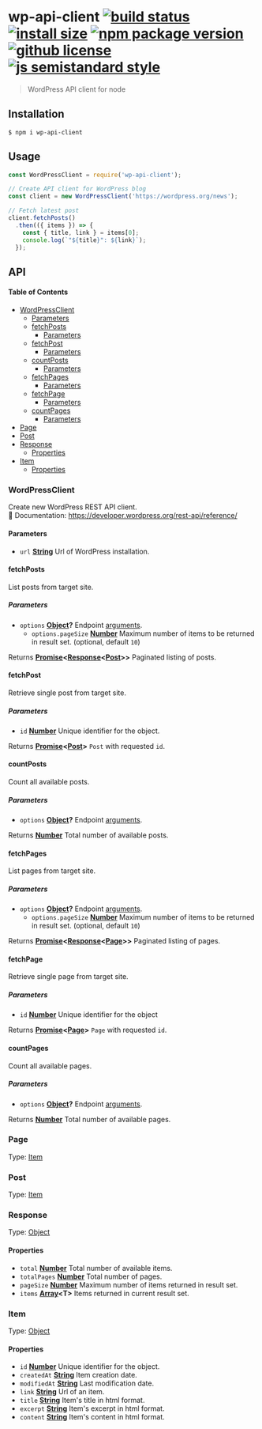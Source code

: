 # wp-api-client [![build status](https://badgen.net/travis/vladimyr/wp-api-client/master)](https://travis-ci.com/vladimyr/wp-api-client) [![install size](https://badgen.net/packagephobia/install/wp-api-client)](https://packagephobia.now.sh/result?p=wp-api-client) [![npm package version](https://badgen.net/npm/v/wp-api-client)](https://npm.im/wp-api-client) [![github license](https://badgen.net/github/license/vladimyr/wp-api-client)](https://github.com/vladimyr/wp-api-client/blob/master/LICENSE) [![js semistandard style](https://badgen.net/badge/code%20style/semistandard/cyan)](https://github.com/Flet/semistandard)

> WordPress API client for node

## Installation

    $ npm i wp-api-client

## Usage

```js
const WordPressClient = require('wp-api-client');

// Create API client for WordPress blog
const client = new WordPressClient('https://wordpress.org/news');

// Fetch latest post
client.fetchPosts()
  .then(({ items }) => {
    const { title, link } = items[0];
    console.log(`"${title}": ${link}`);
  });
```

## API

<!-- Generated by documentation.js. Update this documentation by updating the source code. -->

#### Table of Contents

-   [WordPressClient](#wordpressclient)
    -   [Parameters](#parameters)
    -   [fetchPosts](#fetchposts)
        -   [Parameters](#parameters-1)
    -   [fetchPost](#fetchpost)
        -   [Parameters](#parameters-2)
    -   [countPosts](#countposts)
        -   [Parameters](#parameters-3)
    -   [fetchPages](#fetchpages)
        -   [Parameters](#parameters-4)
    -   [fetchPage](#fetchpage)
        -   [Parameters](#parameters-5)
    -   [countPages](#countpages)
        -   [Parameters](#parameters-6)
-   [Page](#page)
-   [Post](#post)
-   [Response](#response)
    -   [Properties](#properties)
-   [Item](#item)
    -   [Properties](#properties-1)

### WordPressClient

Create new WordPress REST API client.<br>
:blue_book: Documentation: <https://developer.wordpress.org/rest-api/reference/>

#### Parameters

-   `url` **[String](https://developer.mozilla.org/docs/Web/JavaScript/Reference/Global_Objects/String)** Url of WordPress installation.

#### fetchPosts

List posts from target site.

##### Parameters

-   `options` **[Object](https://developer.mozilla.org/docs/Web/JavaScript/Reference/Global_Objects/Object)?** Endpoint [arguments](https://developer.wordpress.org/rest-api/reference/posts/#arguments).
    -   `options.pageSize` **[Number](https://developer.mozilla.org/docs/Web/JavaScript/Reference/Global_Objects/Number)** Maximum number of items to be returned in result set. (optional, default `10`)

Returns **[Promise](https://developer.mozilla.org/docs/Web/JavaScript/Reference/Global_Objects/Promise)&lt;[Response](#response)&lt;[Post](#post)>>** Paginated listing of posts.

#### fetchPost

Retrieve single post from target site.

##### Parameters

-   `id` **[Number](https://developer.mozilla.org/docs/Web/JavaScript/Reference/Global_Objects/Number)** Unique identifier for the object.

Returns **[Promise](https://developer.mozilla.org/docs/Web/JavaScript/Reference/Global_Objects/Promise)&lt;[Post](#post)>** `Post` with requested `id`.

#### countPosts

Count all available posts.

##### Parameters

-   `options` **[Object](https://developer.mozilla.org/docs/Web/JavaScript/Reference/Global_Objects/Object)?** Endpoint [arguments](https://developer.wordpress.org/rest-api/reference/posts/#arguments).

Returns **[Number](https://developer.mozilla.org/docs/Web/JavaScript/Reference/Global_Objects/Number)** Total number of available posts.

#### fetchPages

List pages from target site.

##### Parameters

-   `options` **[Object](https://developer.mozilla.org/docs/Web/JavaScript/Reference/Global_Objects/Object)?** Endpoint [arguments](https://developer.wordpress.org/rest-api/reference/pages/#arguments).
    -   `options.pageSize` **[Number](https://developer.mozilla.org/docs/Web/JavaScript/Reference/Global_Objects/Number)** Maximum number of items to be returned in result set. (optional, default `10`)

Returns **[Promise](https://developer.mozilla.org/docs/Web/JavaScript/Reference/Global_Objects/Promise)&lt;[Response](#response)&lt;[Page](#page)>>** Paginated listing of pages.

#### fetchPage

Retrieve single page from target site.

##### Parameters

-   `id` **[Number](https://developer.mozilla.org/docs/Web/JavaScript/Reference/Global_Objects/Number)** Unique identifier for the object

Returns **[Promise](https://developer.mozilla.org/docs/Web/JavaScript/Reference/Global_Objects/Promise)&lt;[Page](#page)>** `Page` with requested `id`.

#### countPages

Count all available pages.

##### Parameters

-   `options` **[Object](https://developer.mozilla.org/docs/Web/JavaScript/Reference/Global_Objects/Object)?** Endpoint [arguments](https://developer.wordpress.org/rest-api/reference/pages/#arguments).

Returns **[Number](https://developer.mozilla.org/docs/Web/JavaScript/Reference/Global_Objects/Number)** Total number of available pages.

### Page

Type: [Item](#item)

### Post

Type: [Item](#item)

### Response

Type: [Object](https://developer.mozilla.org/docs/Web/JavaScript/Reference/Global_Objects/Object)

#### Properties

-   `total` **[Number](https://developer.mozilla.org/docs/Web/JavaScript/Reference/Global_Objects/Number)** Total number of available items.
-   `totalPages` **[Number](https://developer.mozilla.org/docs/Web/JavaScript/Reference/Global_Objects/Number)** Total number of pages.
-   `pageSize` **[Number](https://developer.mozilla.org/docs/Web/JavaScript/Reference/Global_Objects/Number)** Maximum number of items returned in result set.
-   `items` **[Array](https://developer.mozilla.org/docs/Web/JavaScript/Reference/Global_Objects/Array)&lt;T>** Items returned in current result set.

### Item

Type: [Object](https://developer.mozilla.org/docs/Web/JavaScript/Reference/Global_Objects/Object)

#### Properties

-   `id` **[Number](https://developer.mozilla.org/docs/Web/JavaScript/Reference/Global_Objects/Number)** Unique identifier for the object.
-   `createdAt` **[String](https://developer.mozilla.org/docs/Web/JavaScript/Reference/Global_Objects/String)** Item creation date.
-   `modifiedAt` **[String](https://developer.mozilla.org/docs/Web/JavaScript/Reference/Global_Objects/String)** Last modification date.
-   `link` **[String](https://developer.mozilla.org/docs/Web/JavaScript/Reference/Global_Objects/String)** Url of an item.
-   `title` **[String](https://developer.mozilla.org/docs/Web/JavaScript/Reference/Global_Objects/String)** Item's title in html format.
-   `excerpt` **[String](https://developer.mozilla.org/docs/Web/JavaScript/Reference/Global_Objects/String)** Item's excerpt in html format.
-   `content` **[String](https://developer.mozilla.org/docs/Web/JavaScript/Reference/Global_Objects/String)** Item's content in html format.
